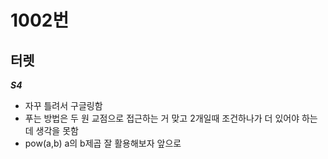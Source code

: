 # 1002번
## 터렛
***S4***
- 자꾸 틀려서 구글링함  
- 푸는 방법은 두 원 교점으로 접근하는 거 맞고 2개일때 조건하나가 더 있어야 하는데 생각을 못함  
- pow(a,b) a의 b제곱 잘 활용해보자 앞으로  